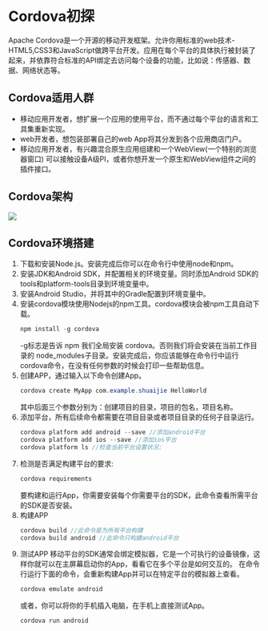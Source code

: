 
# Cordova初探
Apache Cordova是一个开源的移动开发框架。允许你用标准的web技术-HTML5,CSS3和JavaScript做跨平台开发。应用在每个平台的具体执行被封装了起来，并依靠符合标准的API绑定去访问每个设备的功能，比如说：传感器、数据、网络状态等。
<!--more-->
## Cordova适用人群
* 移动应用开发者，想扩展一个应用的使用平台，而不通过每个平台的语言和工具集重新实现。
* web开发者，想包装部署自己的web App将其分发到各个应用商店门户。
* 移动应用开发者，有兴趣混合原生应用组建和一个WebView(一个特别的浏览器窗口) 可以接触设备A级PI，或者你想开发一个原生和WebView组件之间的插件接口。

## Cordova架构
![](http://ww2.sinaimg.cn/large/0060lm7Tly1fjvnvv40vcj30nf0ijgmp.jpg)

## Cordova环境搭建
1. 下载和安装Node.js。安装完成后你可以在命令行中使用node和npm。
2. 安装JDK和Android SDK，并配置相关的环境变量。同时添加Android SDK的tools和platform-tools目录到环境变量中。
3. 安装Android Studio，并将其中的Gradle配置到环境变量中。
4. 安装cordova模块使用Nodejs的npm工具。cordova模块会被npm工具自动下载。
	```java
	npm install -g cordova
	```
	-g标志是告诉 npm 我们全局安装 cordova。否则我们将会安装在当前工作目录的 node_modules子目录。安装完成后，你应该能够在命令行中运行cordova命令，在没有任何参数的时候会打印一些帮助信息。
5. 创建APP，通过输入以下命令创建App。
	```java
	cordova create MyApp com.example.shuaijie HelloWorld
	```
	其中后面三个参数分别为：创建项目的目录，项目的包名，项目名称。
6. 添加平台，所有后续命令都需要在项目目录或者项目目录的任何子目录运行。
	```java
	cordova platform add android --save //添加android平台
	cordova platform add ios --save //添加ios平台
	cordova platform ls //检查当前平台设置状况:
	```
7. 检测是否满足构建平台的要求:
	```java
	cordova requirements
	```
	要构建和运行App，你需要安装每个你需要平台的SDK，此命令查看所需平台的SDK是否安装。
8. 构建APP
	```java
	cordova build //此命令是为所有平台构建
	cordova build android //此命令只构建android平台
	```
9. 测试APP
	移动平台的SDK通常会绑定模拟器，它是一个可执行的设备镜像，这样你就可以在主屏幕启动你的App，看看它在多个平台是如何交互的。 在命令行运行下面的命令，会重新构建App并可以在特定平台的模拟器上查看。
	```java
	cordova emulate android
	```
	或者，你可以将你的手机插入电脑，在手机上直接测试App。
	```java
	cordova run android
	```